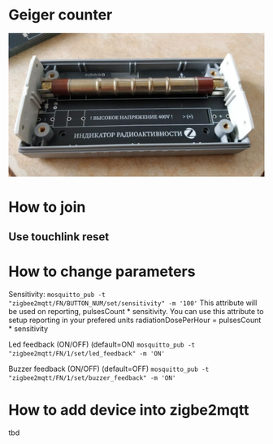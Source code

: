 # Geiger counter
![counter](./images/geiger.jpg)

# How to join
## Use touchlink reset

# How to change parameters
Sensitivity:
`mosquitto_pub -t "zigbee2mqtt/FN/BUTTON_NUM/set/sensitivity" -m '100'`
This attribute will be used on reporting, pulsesCount * sensitivity. 
You can use this attribute to setup reporting in your prefered units
radiationDosePerHour = pulsesCount * sensitivity

Led feedback (ON/OFF) (default=ON)
`mosquitto_pub -t "zigbee2mqtt/FN/1/set/led_feedback" -m 'ON'`

Buzzer feedback (ON/OFF) (default=OFF)
`mosquitto_pub -t "zigbee2mqtt/FN/1/set/buzzer_feedback" -m 'ON'`
# How to add device into zigbe2mqtt
tbd

